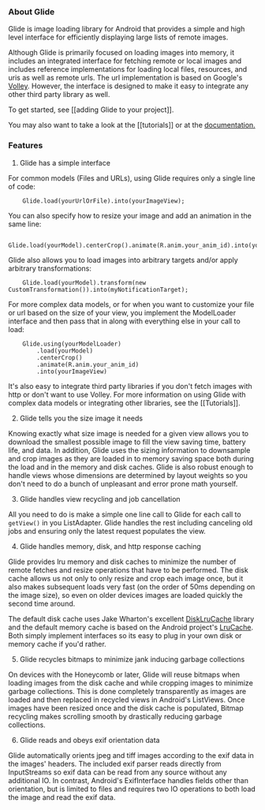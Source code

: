 ### About Glide

Glide is image loading library for Android that provides a simple and high level interface for efficiently displaying large lists of remote images. 

Although Glide is primarily focused on loading images into memory, it includes an integrated interface for fetching remote or local images and includes reference implementations for loading local files, resources, and uris as well as remote urls. The url implementation is based on Google's [Volley](https://android.googlesource.com/platform/frameworks/volley/). However, the interface is designed to make it easy to integrate any other third party library as well.

To get started, see [[adding Glide to your project]].

You may also want to take a look at the [[tutorials]] or at the [documentation.](http://bumptech.github.io/glide/docs/index.html)

### Features

1. Glide has a simple interface

  For common models (Files and URLs), using Glide requires only a single line of code:

        Glide.load(yourUrlOrFile).into(yourImageView);

  You can also specify how to resize your image and add an animation in the same line:

        Glide.load(yourModel).centerCrop().animate(R.anim.your_anim_id).into(yourImageView);

  Glide also allows you to load images into arbitrary targets and/or apply arbitrary transformations:

        Glide.load(yourModel).transform(new CustomTransformation()).into(myNotificationTarget);

  For more complex data models, or for when you want to customize your file or url based on the size of your view, you implement the ModelLoader interface and then pass that in along with everything else in your call to load:

        Glide.using(yourModelLoader)
            .load(yourModel)
            .centerCrop()
            .animate(R.anim.your_anim_id)
            .into(yourImageView)
  
  It's also easy to integrate third party libraries if you don't fetch images with http or don't want to use Volley. For more information on using Glide with complex data models or integrating other libraries, see the [[Tutorials]].

2. Glide tells you the size image it needs

  Knowing exactly what size image is needed for a given view allows you to download the smallest possible image to fill the view saving time, battery life, and data. In addition, Glide uses the sizing information to downsample and crop images as they are loaded in to memory saving space both during the load and in the memory and disk caches. Glide is also robust enough to handle views whose dimensions are determined by layout weights so you don't need to do a bunch of unpleasant and error prone math yourself. 

3. Glide handles view recycling and job cancellation

  All you need to do is make a simple one line call to Glide for each call to `getView()` in you ListAdapter. Glide handles the rest including canceling old jobs and ensuring only the latest request populates the view.

4. Glide handles memory, disk, and http response caching

  Glide provides lru memory and disk caches to minimize the number of remote fetches and resize operations that have to be performed. The disk cache allows us not only to only resize and crop each image once, but it also makes subsequent loads very fast (on the order of 50ms depending on the image size), so even on older devices images are loaded quickly the second time around.

  The default disk cache uses Jake Wharton's excellent [DiskLruCache](https://github.com/JakeWharton/DiskLruCache) library and the default memory cache is based on the Android project's [LruCache](http://developer.android.com/reference/android/support/v4/util/LruCache.html). Both simply implement interfaces so its easy to plug in your own disk or memory cache if you'd rather.

5. Glide recycles bitmaps to minimize jank inducing garbage collections 

  On devices with the Honeycomb or later, Glide will reuse bitmaps when loading images from the disk cache and while cropping images to minimize garbage collections. This is done completely transparently as images are loaded and then replaced in recycled views in Android's ListViews. Once images have been resized once and the disk cache is populated, Bitmap recycling makes scrolling smooth by drastically reducing garbage collections.

6. Glide reads and obeys exif orientation data

  Glide automatically orients jpeg and tiff images according to the exif data in the images' headers. The included exif parser reads directly from InputStreams so exif data can be read from any source without any additional IO. In contrast, Android's ExifInterface handles fields other than orientation, but is limited to files and requires two IO operations to both load the image and read the exif data.